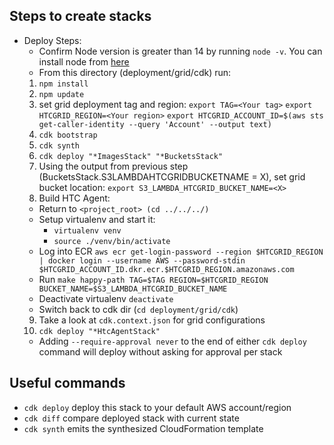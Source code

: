 ## Steps to create stacks

- Deploy Steps:
  - Confirm Node version is greater than 14 by running `node -v`. You can install node from [here](https://nodejs.org/en/download/)
  - From this directory (deployment/grid/cdk) run:
  1. `npm install`
  2. `npm update`
  3. set grid deployment tag and region:
     `export TAG=<Your tag>`
     `export HTCGRID_REGION=<Your region>`
     `export HTCGRID_ACCOUNT_ID=$(aws sts get-caller-identity --query 'Account' --output text)`
  4. `cdk bootstrap`
  5. `cdk synth`
  6. `cdk deploy "*ImagesStack" "*BucketsStack"`
  7. Using the output from previous step (BucketsStack.S3LAMBDAHTCGRIDBUCKETNAME = X), set grid bucket location:
     `export S3_LAMBDA_HTCGRID_BUCKET_NAME=<X>`
  8. Build HTC Agent:
  - Return to `<project_root> (cd ../../../)`
  - Setup virtualenv and start it:
    - `virtualenv venv`
    - `source ./venv/bin/activate`
  - Log into ECR `aws ecr get-login-password --region $HTCGRID_REGION | docker login --username AWS --password-stdin $HTCGRID_ACCOUNT_ID.dkr.ecr.$HTCGRID_REGION.amazonaws.com`
  - Run `make happy-path TAG=$TAG REGION=$HTCGRID_REGION BUCKET_NAME=$S3_LAMBDA_HTCGRID_BUCKET_NAME`
  - Deactivate virtualenv `deactivate`
  - Switch back to cdk dir (`cd deployment/grid/cdk`)
  9. Take a look at `cdk.context.json` for grid configurations
  10. `cdk deploy "*HtcAgentStack"`
  - Adding `--require-approval never` to the end of either `cdk deploy` command will deploy without asking for approval per stack

## Useful commands

- `cdk deploy` deploy this stack to your default AWS account/region
- `cdk diff` compare deployed stack with current state
- `cdk synth` emits the synthesized CloudFormation template

